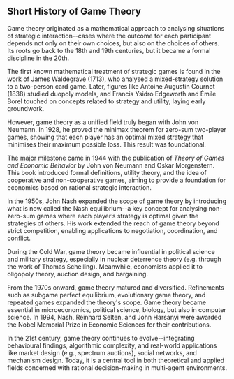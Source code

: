 
## Short History of Game Theory 

Game theory originated as a mathematical approach to analysing situations of strategic
interaction--cases where the outcome for each participant depends not only on their own
choices, but also on the choices of others. Its roots go back to the 18th and 19th centuries,
but it became a formal discipline in the 20th.

The first known mathematical treatment of strategic games is found in the work of James
Waldegrave (1713), who analysed a mixed-strategy solution to a two-person card game. Later,
figures like Antoine Augustin Cournot (1838) studied duopoly models, and Francis Ysidro
Edgeworth and Émile Borel touched on concepts related to strategy and utility, laying
early groundwork.

However, game theory as a unified field truly began with John von Neumann. In 1928, he
proved the minimax theorem for zero-sum two-player games, showing that each player has
an optimal mixed strategy that minimises their maximum possible loss. This result was
foundational.

The major milestone came in 1944 with the publication of *Theory of Games and Economic Behavior*
by John von Neumann and Oskar Morgenstern. This book introduced formal definitions,
utility theory, and the idea of cooperative and non-cooperative games, aiming to provide
a foundation for economics based on rational strategic interaction.

In the 1950s, John Nash expanded the scope of game theory by introducing what is now
called the Nash equilibrium--a key concept for analysing non-zero-sum games where each
player’s strategy is optimal given the strategies of others. His work extended the reach
of game theory beyond strict competition, enabling applications to negotiation, coordination,
and conflict.

During the Cold War, game theory became influential in political science and military
strategy, especially in nuclear deterrence theory (e.g. through the work of Thomas Schelling).
Meanwhile, economists applied it to oligopoly theory, auction design, and bargaining.

From the 1970s onward, game theory matured and diversified. Refinements such as subgame
perfect equilibrium, evolutionary game theory, and repeated games expanded the theory's
scope. Game theory became essential in microeconomics, political science, biology, but also in
computer science. In 1994, Nash, Reinhard Selten, and John Harsanyi were awarded the Nobel
Memorial Prize in Economic Sciences for their contributions.

In the 21st century, game theory continues to evolve--integrating behavioural findings,
algorithmic complexity, and real-world applications like market design (e.g., spectrum
auctions), social networks, and mechanism design. Today, it is a central tool in both
theoretical and applied fields concerned with rational decision-making in multi-agent
environments.
